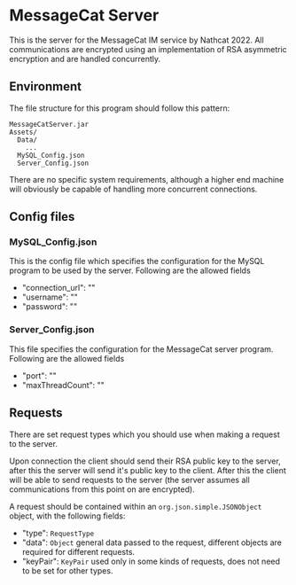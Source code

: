 # MessageCat Server
This is the server for the MessageCat IM service by Nathcat 2022. All communications are encrypted using an implementation of RSA asymmetric encryption and are handled concurrently.

## Environment
The file structure for this program should follow this pattern:
```
MessageCatServer.jar
Assets/
  Data/
    ...
  MySQL_Config.json
  Server_Config.json
  ```
There are no specific system requirements, although a higher end machine will obviously be capable of handling more concurrent connections.

## Config files
### MySQL_Config.json
This is the config file which specifies the configuration for the MySQL program to be used by the server. Following are the allowed fields
 - "connection_url": "<jdbc url to MySQL server>"
 - "username": "<username>"
 - "password": "<password>"
  
### Server_Config.json
This file specifies the configuration for the MessageCat server program. Following are the allowed fields
 - "port": "<port>"
 - "maxThreadCount": "<number of handler threads>"
  
## Requests
There are set request types which you should use when making a request to the server.

Upon connection the client should send their RSA public key to the server, after this the server will send it's public key to the client. After this the client will be able to send requests to the server (the server assumes all communications from this point on are encrypted).

A request should be contained within an ``` org.json.simple.JSONObject ``` object, with the following fields:

 - "type": ```RequestType```
 - "data": ```Object``` general data passed to the request, different objects are required for different requests.
 - "keyPair": ```KeyPair``` used only in some kinds of requests, does not need to be set for other types.
